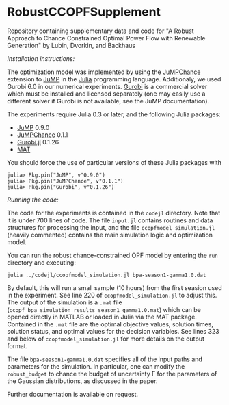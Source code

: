 # RobustCCOPFSupplement
Repository containing supplementary data and code for "A Robust Approach to Chance Constrained Optimal Power Flow with Renewable Generation" by Lubin, Dvorkin, and Backhaus

*Installation instructions:*

The optimization model was implemented by using the [JuMPChance](https://github.com/mlubin/JuMPChance.jl) extension to [JuMP](https://github.com/JuliaOpt/JuMP.jl) in the [Julia](http://julialang.org/downloads/) programming language.
Additionaly, we used Gurobi 6.0 in our numerical experiments. [Gurobi](http://www.gurobi.com/) is a commercial solver which must be installed and licensed separately (one may easily use a different solver if Gurobi is not available, see the JuMP documentation).

The experiments require Julia 0.3 or later, and the following Julia packages:
- [JuMP](https://github.com/JuliaOpt/JuMP.jl) 0.9.0
- [JuMPChance](https://github.com/mlubin/JuMPChance.jl) 0.1.1
- [Gurobi.jl](https://github.com/JuliaOpt/Gurobi.jl) 0.1.26
- [MAT](https://github.com/simonster/MAT.jl)

You should force the use of particular versions of these Julia packages with
```
julia> Pkg.pin("JuMP", v"0.9.0")
julia> Pkg.pin("JuMPChance", v"0.1.1")
julia> Pkg.pin("Gurobi", v"0.1.26")
```

*Running the code:*

The code for the experiments is contained in the ``codejl`` directory. Note that it is under 700 lines of code. The file ``input.jl`` contains routines and data structures for processing the input, and the file ``ccopfmodel_simulation.jl`` (heavily commented) contains the main simulation logic and optimization model.

You can run the robust chance-constrained OPF model by entering the ``run`` directory and executing:
```
julia ../codejl/ccopfmodel_simulation.jl bpa-season1-gamma1.0.dat
```

By default, this will run a small sample (10 hours) from the first seasion used in the experiment. See line 220 of ``ccopfmodel_simulation.jl`` to adjust this. The output of the simulation is a ``.mat`` file (``ccopf_bpa_simulation_results_season1_gamma1.0.mat``) which can be opened directly in MATLAB or loaded in Julia via the MAT package. Contained in the ``.mat`` file are the optimal objective values, solution times, solution status, and optimal values for the decision variables. See lines 323 and below of ``ccopfmodel_simulation.jl`` for more details on the output format.

The file ``bpa-season1-gamma1.0.dat`` specifies all of the input paths and parameters for the simulation. In particular, one can modify the ``robust_budget`` to chance the budget of uncertainty Γ for the parameters of the Gaussian distributions, as discussed in the paper.

Further documentation is available on request.
